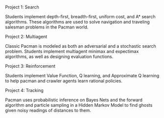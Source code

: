 Project 1: Search

Students implement depth-first, breadth-first, uniform cost, and A* search algorithms. These algorithms are used to solve navigation and traveling salesman problems in the Pacman world.

Project 2: Multiagent

Classic Pacman is modeled as both an adversarial and a stochastic search problem. Students implement multiagent minimax and expectimax algorithms, as well as designing evaluation functions.

Project 3: Reinforcement

Students implement Value Function, Q learning, and Approximate Q learning to help pacman and crawler agents learn rational policies.

Project 4: Tracking

Pacman uses probabilistic inference on Bayes Nets and the forward algorithm and particle sampling in a Hidden Markov Model to find ghosts given noisy readings of distances to them.

